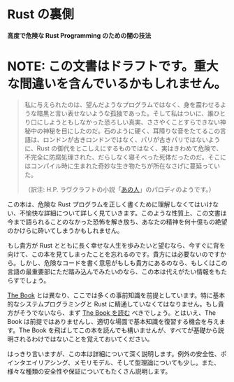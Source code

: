 <!-- The Rustonomicon -->

# Rust の裏側

<!-- The Dark Arts of Advanced and Unsafe Rust Programming -->

#### 高度で危険な Rust Programming のための闇の技法

<!-- NOTE: This is a draft document, and may contain serious errors -->

# NOTE: この文書はドラフトです。重大な間違いを含んでいるかもしれません。

<!--
Instead of the programs I had hoped for, there came only a shuddering blackness and ineffable loneliness; and I saw at last a fearful truth which no one had ever dared to breathe before — the unwhisperable secret of secrets — The fact that this language of stone and stridor is not a sentient perpetuation of Rust as London is of Old London and Paris of Old Paris, but that it is in fact quite unsafe, its sprawling body imperfectly embalmed and infested with queer animate things which have nothing to do with it as it was in compilation.
-->

> 私に与えられたのは、望んだようなプログラムではなく、身を震わせるような暗黒と言い表せないような孤独であった。そして私はついに、誰ひとり口にしようともしなかった恐ろしい真実、ささやくことすらできない神秘中の神秘を目にしたのだ。石のように硬く、耳障りな音をたてるこの言語は、ロンドンが古きロンドンではなく、パリが古きパリではないように、Rust の御代をとこしえにするものではなく、実はきわめて危険で、不完全に防腐処理された、だらしなく寝そべった死体だったのだ。そこにはコンパイル時に生まれた奇妙な生き物たちが所在なさげに蔓延っていた。
>
> （訳注: H.P. ラヴクラフトの小説「[あの人][he]」のパロディのようです。）

<!--
This book digs into all the awful details that are necessary to understand in order to write correct Unsafe Rust programs. Due to the nature of this problem, it may lead to unleashing untold horrors that shatter your psyche into a billion infinitesimal fragments of despair.
-->

この本は、危険な Rust プログラムを正しく書くために理解しなくてはいけない、不愉快な詳細について詳しく見ていきます。このような性質上、この文書は今まで語られることのなかった恐怖を解き放ち、あなたの精神を何十億もの絶望のかけらに砕いてしまうかもしれません。

<!--
Should you wish a long and happy career of writing Rust programs, you should turn back now and forget you ever saw this book. It is not necessary. However if you intend to write unsafe code -- or just want to dig into the guts of the language -- this book contains invaluable information.
-->

もし貴方が Rust とともに長く幸せな人生を歩みたいと望むなら、今すぐに背を向けて、この本を見てしまったことを忘れるのです。貴方には必要ないのですから。しかし、危険なコードを書く意思がもしも貴方にあるのなら、もしくはこの言語の最重要部にただ踏み込んでみたいのなら、この本は代えがたい情報をもたらすでしょう。

<!--
Unlike [The Book][trpl] we will be assuming considerable prior knowledge. In
particular, you should be comfortable with basic systems programming and Rust.
If you don't feel comfortable with these topics, you should consider [reading
The Book][trpl] first. Though we will not be assuming that you have, and will
take care to occasionally give a refresher on the basics where appropriate. You
can skip straight to this book if you want; just know that we won't be
explaining everything from the ground up.
-->

[The Book][trpl] とは異なり、ここでは多くの事前知識を前提としています。特に基本的なシステムプログラミングと Rust に精通していなくてはなりません。もし貴方がそうでないなら、まず [The Book を読む][trpl] べきでしょう。とはいえ、The Book は前提ではありませんし、適切な場面で基本知識を復習する機会を与えます。The Book を飛ばしてこの本を読んでも構いませんが、すべてが基礎から説明されるわけではないことを覚えておいてください。

<!--
To be clear, this book goes into deep detail. We're going to dig into
exception-safety, pointer aliasing, memory models, and even some type-theory.
We will also be spending a lot of time talking about the different kinds
of safety and guarantees.
-->

はっきり言いますが、この本は詳細について深く説明します。例外の安全性、ポインタエイリアシング、メモリモデル、そして型理論についても少し。また、様々な種類の安全性や保証についてもたくさん説明します。

[trpl]: ../book/index.html
[he]: http://quotes.yourdictionary.com/author/h-p-lovecraft/172934
